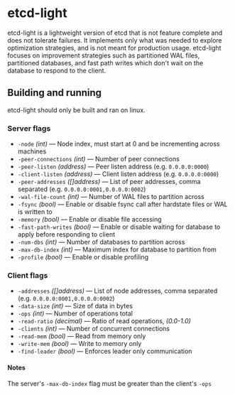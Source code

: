 # etcd-light

etcd-light is a lightweight version of etcd that is not feature complete and does not tolerate failures. It implements only what was needed to explore optimization strategies, and is not meant for production usage. etcd-light focuses on improvement strategies such as partitioned WAL files, partitioned databases, and fast path writes which don't wait on the database to respond to the client.

## Building and running

etcd-light should only be built and ran on linux.

### Server flags
- `-node` *(int)* — Node index, must start at 0 and be incrementing across machines
- `-peer-connections` *(int)* — Number of peer connections
- `-peer-listen` *(address)* — Peer listen address (e.g. `0.0.0.0:0000`)
- `-client-listen` *(address)* — Client listen address (e.g. `0.0.0.0:0000`)
- `-peer-addresses` *([]address)* — List of peer addresses, comma separated (e.g. `0.0.0.0:0001,0.0.0.0:0002`)
- `-wal-file-count` *(int)* — Number of WAL files to partition across
- `-fsync` *(bool)* — Enable or disable fsync call after hardstate files or WAL is written to
- `-memory` *(bool)* — Enable or disable file accessing
- `-fast-path-writes` *(bool)* — Enable or disable waiting for database to apply before responding to client
- `-num-dbs` *(int)* — Number of databases to partition across
- `-max-db-index` *(int)* — Maximum index for database to partition from
- `-profile` *(bool)* — Enable or disable profiling

### Client flags
- `-addresses` *([]address)* — List of node addresses, comma separated (e.g. `0.0.0.0:0001,0.0.0.0:0002`)
- `-data-size` *(int)* — Size of data in bytes
- `-ops` *(int)* — Number of operations total
- `-read-ratio` *(decimal)* — Ratio of read operations, *(0.0-1.0)*
- `-clients` *(int)* — Number of concurrent connections
- `-read-mem` *(bool)* — Read from memory only
- `-write-mem` *(bool)* — Write to memory only
- `-find-leader` *(bool)* — Enforces leader only communication

#### Notes

The server's `-max-db-index` flag must be greater than the client's `-ops`